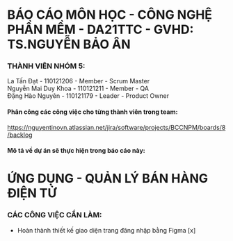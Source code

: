 # BÁO CÁO MÔN HỌC - CÔNG NGHỆ PHẦN MỀM - DA21TTC - GVHD: TS.NGUYỄN BẢO ÂN

### THÀNH VIÊN NHÓM 5: 
La Tấn Đạt - 110121206 - Member - Scrum Master <br>
Nguyễn Mai Duy Khoa - 110121211 - Member - QA <br>
Đặng Hào Nguyên - 110121179 - Leader - Product Owner <br>

#### Phân công các công việc cho từng thành viên trong team:
https://nguyentinovn.atlassian.net/jira/software/projects/BCCNPM/boards/8/backlog

#### Mô tả về dự án sẽ thực hiện trong báo cáo này: 

# ỨNG DỤNG - QUẢN LÝ BÁN HÀNG ĐIỆN TỬ 

### CÁC CÔNG VIỆC CẦN LÀM:

  - Hoàn thành thiết kế giao diện trang đăng nhập bằng Figma [x]
